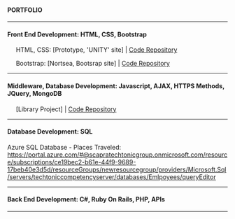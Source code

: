 #### PORTFOLIO


-----

#### Front End Development: HTML, CSS, Bootstrap

&nbsp;&nbsp;&nbsp;&nbsp; HTML, CSS: [Prototype, 'UNITY' site] | [Code Repository](https://github.com/Capras/T1/tree/feature/prototype-exercise)

&nbsp;&nbsp;&nbsp;&nbsp; Bootstrap: [Nortsea, Bootsrap site] | [Code Repository](https://github.com/Capras/T1/tree/feature/boostrap-exercise)

-------

#### Middleware, Database Development: Javascript, AJAX, HTTPS Methods, JQuery, MongoDB

&nbsp;&nbsp;&nbsp;&nbsp; [Library Project] | [Code Repository](https://github.com/Capras/T1/tree/librarydbconnect-ajax)

-------

#### Database Development: SQL

Azure SQL Database - Places Traveled: https://portal.azure.com/#@scapratechtonicgroup.onmicrosoft.com/resource/subscriptions/ce19bec2-b61e-44f9-9689-17beb40e3d5d/resourceGroups/newresourcegroup/providers/Microsoft.Sql/servers/techtoniccompetencyserver/databases/Emlpoyees/queryEditor

-------

#### Back End Development: C#, Ruby On Rails, PHP, APIs




-------





 
